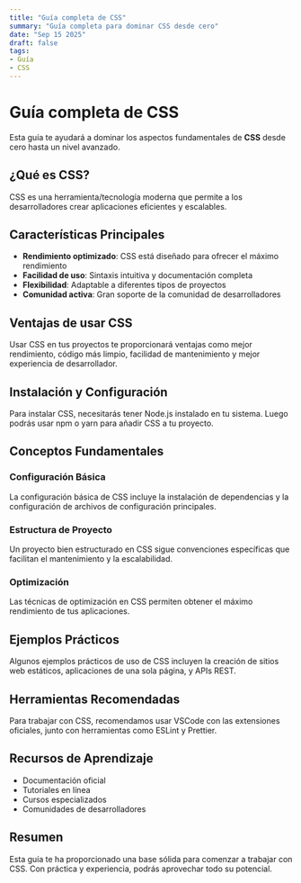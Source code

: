 ```yaml
---
title: "Guía completa de CSS"
summary: "Guía completa para dominar CSS desde cero"
date: "Sep 15 2025"
draft: false
tags:
- Guía
- CSS
---
```


# Guía completa de CSS

Esta guía te ayudará a dominar los aspectos fundamentales de **CSS** desde cero hasta un nivel avanzado.

## ¿Qué es CSS?

CSS es una herramienta/tecnología moderna que permite a los desarrolladores crear aplicaciones eficientes y escalables.

## Características Principales

- **Rendimiento optimizado**: CSS está diseñado para ofrecer el máximo rendimiento
- **Facilidad de uso**: Sintaxis intuitiva y documentación completa
- **Flexibilidad**: Adaptable a diferentes tipos de proyectos
- **Comunidad activa**: Gran soporte de la comunidad de desarrolladores

## Ventajas de usar CSS

Usar CSS en tus proyectos te proporcionará ventajas como mejor rendimiento, código más limpio, facilidad de mantenimiento y mejor experiencia de desarrollador.

## Instalación y Configuración

Para instalar CSS, necesitarás tener Node.js instalado en tu sistema. Luego podrás usar npm o yarn para añadir CSS a tu proyecto.

## Conceptos Fundamentales

### Configuración Básica
La configuración básica de CSS incluye la instalación de dependencias y la configuración de archivos de configuración principales.

### Estructura de Proyecto
Un proyecto bien estructurado en CSS sigue convenciones específicas que facilitan el mantenimiento y la escalabilidad.

### Optimización
Las técnicas de optimización en CSS permiten obtener el máximo rendimiento de tus aplicaciones.

## Ejemplos Prácticos

Algunos ejemplos prácticos de uso de CSS incluyen la creación de sitios web estáticos, aplicaciones de una sola página, y APIs REST.

## Herramientas Recomendadas

Para trabajar con CSS, recomendamos usar VSCode con las extensiones oficiales, junto con herramientas como ESLint y Prettier.

## Recursos de Aprendizaje

- Documentación oficial
- Tutoriales en línea
- Cursos especializados
- Comunidades de desarrolladores

## Resumen

Esta guía te ha proporcionado una base sólida para comenzar a trabajar con CSS. Con práctica y experiencia, podrás aprovechar todo su potencial.
